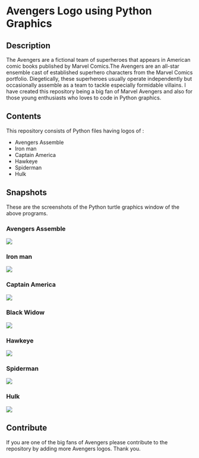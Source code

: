 # Avengers Logo using Python Graphics

## Description
   The Avengers are a fictional team of superheroes that appears in American comic books published by Marvel Comics.The Avengers are an all-star ensemble cast of established superhero characters from the Marvel Comics portfolio. Diegetically, these superheroes usually operate independently but occasionally assemble as a team to tackle especially formidable villains.
I have created this repository being a big fan of Marvel Avengers and also for those young enthusiasts who loves to code in Python graphics.
## Contents
   This repository consists of Python files having logos of :
* Avengers Assemble
* Iron man
* Captain America
* Hawkeye
* Spiderman
* Hulk
## Snapshots
   These are the screenshots of the Python turtle graphics window of the above programs.
 
### Avengers Assemble
  ![](Images/Avengers.jpg)

### Iron man
  ![](Images/Iron%20man.jpg)
### Captain America
  ![](Images/Captain%20America.jpg)
### Black Widow
  ![](Images/Black%20widow.jpg)
### Hawkeye
  ![](Images/Hawkeye.jpg)
### Spiderman
  ![](Images/Spiderman.jpg)
### Hulk
  ![](Images/Hulk.png)
  
## Contribute
   If you are one of the big fans of Avengers please contribute to the repository by adding more Avengers logos. Thank you.
